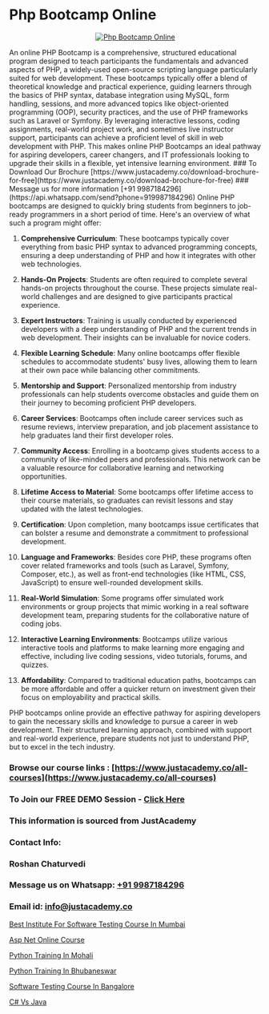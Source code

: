 # Php Bootcamp Online

<p align="center">
  <a href="https://justacademy.co/course-detail/php-training">
    <img src="https://justacademy.co/storage2/course_image/1676637155_course_image.webp" alt="Php Bootcamp Online">
  </a>
</p>
An online PHP Bootcamp is a comprehensive, structured educational program designed to teach participants the fundamentals and advanced aspects of PHP, a widely-used open-source scripting language particularly suited for web development. These bootcamps typically offer a blend of theoretical knowledge and practical experience, guiding learners through the basics of PHP syntax, database integration using MySQL, form handling, sessions, and more advanced topics like object-oriented programming (OOP), security practices, and the use of PHP frameworks such as Laravel or Symfony. By leveraging interactive lessons, coding assignments, real-world project work, and sometimes live instructor support, participants can achieve a proficient level of skill in web development with PHP. This makes online PHP Bootcamps an ideal pathway for aspiring developers, career changers, and IT professionals looking to upgrade their skills in a flexible, yet intensive learning environment.
### To Download Our Brochure [https://www.justacademy.co/download-brochure-for-free](https://www.justacademy.co/download-brochure-for-free)
### Message us for more information [+91 9987184296](https://api.whatsapp.com/send?phone=919987184296)
Online PHP bootcamps are designed to quickly bring students from beginners to job-ready programmers in a short period of time. Here's an overview of what such a program might offer:

1) **Comprehensive Curriculum**: These bootcamps typically cover everything from basic PHP syntax to advanced programming concepts, ensuring a deep understanding of PHP and how it integrates with other web technologies.

2) **Hands-On Projects**: Students are often required to complete several hands-on projects throughout the course. These projects simulate real-world challenges and are designed to give participants practical experience.

3) **Expert Instructors**: Training is usually conducted by experienced developers with a deep understanding of PHP and the current trends in web development. Their insights can be invaluable for novice coders.

4) **Flexible Learning Schedule**: Many online bootcamps offer flexible schedules to accommodate students' busy lives, allowing them to learn at their own pace while balancing other commitments.

5) **Mentorship and Support**: Personalized mentorship from industry professionals can help students overcome obstacles and guide them on their journey to becoming proficient PHP developers.

6) **Career Services**: Bootcamps often include career services such as resume reviews, interview preparation, and job placement assistance to help graduates land their first developer roles.

7) **Community Access**: Enrolling in a bootcamp gives students access to a community of like-minded peers and professionals. This network can be a valuable resource for collaborative learning and networking opportunities.

8) **Lifetime Access to Material**: Some bootcamps offer lifetime access to their course materials, so graduates can revisit lessons and stay updated with the latest technologies.

9) **Certification**: Upon completion, many bootcamps issue certificates that can bolster a resume and demonstrate a commitment to professional development.

10) **Language and Frameworks**: Besides core PHP, these programs often cover related frameworks and tools (such as Laravel, Symfony, Composer, etc.), as well as front-end technologies (like HTML, CSS, JavaScript) to ensure well-rounded development skills.

11) **Real-World Simulation**: Some programs offer simulated work environments or group projects that mimic working in a real software development team, preparing students for the collaborative nature of coding jobs.

12) **Interactive Learning Environments**: Bootcamps utilize various interactive tools and platforms to make learning more engaging and effective, including live coding sessions, video tutorials, forums, and quizzes.

13) **Affordability**: Compared to traditional education paths, bootcamps can be more affordable and offer a quicker return on investment given their focus on employability and practical skills.

PHP bootcamps online provide an effective pathway for aspiring developers to gain the necessary skills and knowledge to pursue a career in web development. Their structured learning approach, combined with support and real-world experience, prepare students not just to understand PHP, but to excel in the tech industry.

### Browse our course links : [https://www.justacademy.co/all-courses](https://www.justacademy.co/all-courses) 
### To Join our FREE DEMO Session - [Click Here](https://www.justacademy.co/register-for-course-demo)


### This information is sourced from JustAcademy
### Contact Info:
### Roshan Chaturvedi
### Message us on Whatsapp: [+91 9987184296](https://api.whatsapp.com/send?phone=919987184296)
### Email id: [info@justacademy.co](mailto:info@justacademy.co)
                
[Best Institute For Software Testing Course In Mumbai](https://www.linkedin.com/pulse/best-institute-software-testing-course-mumbai-justacademy-okqlc?trackingId=QjlxOWj07JF822ziaLsidg%3D%3D&lipi=urn%3Ali%3Apage%3Ad_flagship3_company_admin%3BkivWcGmHSBCkKNz13%2FsLDg%3D%3D)

[Asp Net Online Course](https://www.linkedin.com/pulse/asp-net-online-course-justacademy-leicester-s1yoe?trackingId=8BdjmO2QpzNjyXOkzrVOPQ%3D%3D&lipi=urn%3Ali%3Apage%3Ad_flagship3_company_admin%3BPIc21Xd3RP6vIx4zw3ky%2FQ%3D%3D)

[Python Training In Mohali](https://medium.com/@AkashSingh2052/python-training-in-mohali-218b7df40f88)

[Python Training In Bhubaneswar](https://medium.com/@AkashSingh2052/python-training-in-bhubaneswar-f753639685a9)

[Software Testing Course In Bangalore](https://justacademyin.github.io/justacademy/software-testing-course-in-bangalore)

[C# Vs Java](https://justacademyin.github.io/justacademy/c#-vs-java)

